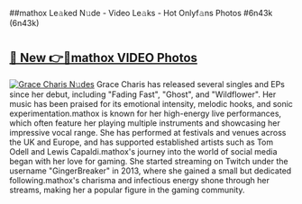 ##mathox Le𝚊ked N𝚞de - Video Le𝚊ks - Hot Onlyf𝚊ns Photos #6n43k (6n43k)

# <h2><a href="https://mediaupload.pro?title=mathox&ref=9FEB">🔗 New 👉🔴mathox VIDEO Photos</a></h2>

[![Grace Charis N𝚞des](https://i.imgur.com/rIISA9y.gif)](https://mediaupload.pro?title=mathox&ref=9FEB)
Grace Charis has released several singles and EPs since her debut, including "Fading Fast", "Ghost", and "Wildflower". Her music has been praised for its emotional intensity, melodic hooks, and sonic experimentation.mathox is known for her high-energy live performances, which often feature her playing multiple instruments and showcasing her impressive vocal range. She has performed at festivals and venues across the UK and Europe, and has supported established artists such as Tom Odell and Lewis Capaldi.mathox's journey into the world of social media began with her love for gaming. She started streaming on Twitch under the username "GingerBreaker" in 2013, where she gained a small but dedicated following.mathox's charisma and infectious energy shone through her streams, making her a popular figure in the gaming community.